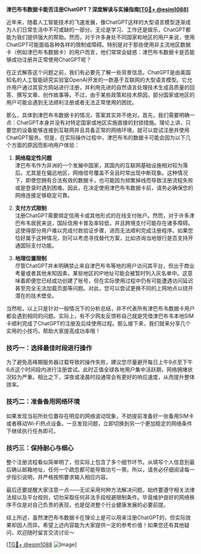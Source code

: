 **津巴布韦数据卡能否注册ChatGPT？深度解读与实操指南[[TG💪+ @esim1088](https://t.me/s/esim1088)]**

近年来，随着人工智能技术的飞速发展，像ChatGPT这样的大型语言模型逐渐成为人们日常生活中不可或缺的一部分。无论是学习、工作还是娱乐，ChatGPT都能为我们提供强大的帮助。然而，对于许多身处不同国家和地区的用户来说，使用ChatGPT可能面临各种各样的限制或障碍。特别是对于那些使用非主流地区数据卡（例如津巴布韦数据卡）的用户而言，他们常常会疑惑：津巴布韦数据卡是否能够成功注册并正常使用ChatGPT呢？

在正式解答这个问题之前，我们有必要先了解一些背景信息。ChatGPT是由美国知名的人工智能研究实验室OpenAI开发的一款基于互联网的大型语言模型。它允许用户通过其官方网站进行注册，并利用先进的自然语言处理技术生成高质量的回答、撰写文章、创作故事等。不过，由于某些政策和技术原因，部分国家或地区的用户可能会遇到无法顺利注册或者无法正常使用的困扰。

那么，具体到津巴布韦数据卡的情况，答案其实并不绝对。首先，我们需要明确一点：ChatGPT本身并没有对特定国家或地区实施直接的封锁措施。理论上讲，只要您的设备能够连接到互联网并且具备正常的网络环境，就可以尝试注册并使用ChatGPT服务。但是，在实际操作过程中，津巴布韦的数据卡可能会因为以下几个方面的原因而影响用户体验：

1. **网络稳定性问题**  
   津巴布韦作为非洲的一个发展中国家，其国内的互联网基础设施相对较为落后。尤其是在偏远地区，网络信号覆盖不全且时常出现中断现象。这种情况下，即使您拥有合法有效的数据卡，也可能因为频繁掉线而导致注册流程失败或是登录时遇到困难。因此，在决定使用津巴布韦数据卡前，请务必确保您的网络连接足够稳定可靠。

2. **支付方式限制**  
   注册ChatGPT需要绑定信用卡或其他形式的在线支付账户。然而，对于许多津巴布韦居民来说，国际信用卡普及率较低，并且跨境支付可能存在诸多障碍。这使得部分用户难以完成付款验证步骤，进而无法顺利完成注册程序。如果您恰好属于这种情况，则可以考虑寻找替代方案，比如咨询当地银行是否支持开通国际支付功能。

3. **地理位置限制**  
   尽管ChatGPT并未明确禁止来自津巴布韦等地的用户访问其平台，但出于商业考量或者其他未知因素，某些地区的IP地址可能会被暂时列入灰名单中。这意味着即便您已经成功创建了账号，但在实际使用过程中仍有可能遭遇访问延迟甚至完全无法加载页面等问题。对此，您可以尝试更换不同的上网地点以绕开潜在的技术壁垒。

当然啦，以上只是针对一般情况下的分析总结，并不代表所有津巴布韦数据卡用户都会遇到相同的问题。实际上，有不少网友反馈称自己就是凭借津巴布韦本地SIM卡顺利完成了ChatGPT的注册及后续使用过程。那么接下来，我们就来分享几个实用的小技巧，帮助大家提高成功率哦！

### 技巧一：选择最佳时段进行操作  
为了避免高峰期服务器过载导致的操作失败，建议您尽量避开每日上午9点至下午6点这个时间段内进行注册尝试。此时正值全球各地用户集中活跃期，网络拥堵状况较为严重。相比之下，深夜或凌晨时段通常会有更好的响应速度，从而提升整体效率。

### 技巧二：准备备用网络环境  
如果发现当前所处位置存在明显的网络波动现象，不妨提前准备好一张备用SIM卡或者移动Wi-Fi热点设备。一旦发现问题，立即切换到另一个更加稳定的网络条件下继续执行任务即可。

### 技巧三：保持耐心与细心  
整个注册流程看似简单明了，但实际上包含了多个细节环节。从填写个人信息到最后确认邮箱地址，任何一个疏忽都可能导致功亏一篑。所以，请务必仔细阅读每一步指引说明，并严格按照要求输入相应内容。

最后还要提醒大家注意一点——无论采用何种方法解决问题，始终要遵守相关法律法规以及平台规则，切勿采取任何非法手段规避限制条件。毕竟维护良好的网络秩序不仅是对自己负责的表现，也是促进整个行业健康发展的必要前提。

综上所述，虽然津巴布韦数据卡在理论上是可以用来注册ChatGPT的，但实际效果却因人而异。希望上述内容能为大家提供一定的参考价值！如果您还有其他疑问，欢迎随时留言交流讨论～  

[[TG💪+ @esim1088](https://t.me/s/esim1088) ![Image](https://i.postimg.cc/4NQfJmqS/Snipaste-2025-05-13-00-14-12.png)]
